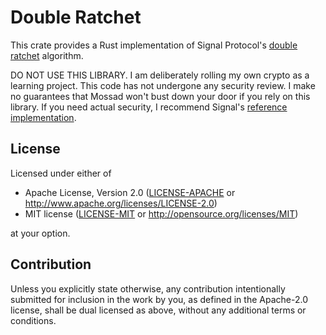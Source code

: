 # Double Ratchet

This crate provides a Rust implementation of Signal Protocol's
[double ratchet](https://signal.org/docs/specifications/doubleratchet/)
algorithm.

DO NOT USE THIS LIBRARY. I am deliberately rolling my own crypto as a learning
project. This code has not undergone any security review. I make no guarantees
that Mossad won't bust down your door if you rely on this library. If you need
actual security, I recommend Signal's
[reference implementation](https://github.com/signalapp/libsignal-protocol-java).

## License

Licensed under either of

 * Apache License, Version 2.0
   ([LICENSE-APACHE](LICENSE-APACHE) or http://www.apache.org/licenses/LICENSE-2.0)
 * MIT license
   ([LICENSE-MIT](LICENSE-MIT) or http://opensource.org/licenses/MIT)

at your option.

## Contribution

Unless you explicitly state otherwise, any contribution intentionally submitted
for inclusion in the work by you, as defined in the Apache-2.0 license, shall be
dual licensed as above, without any additional terms or conditions.
